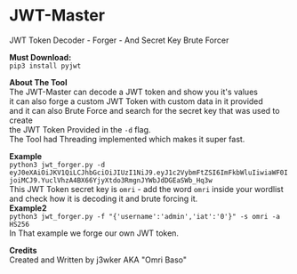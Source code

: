 # JWT-Master
JWT Token Decoder - Forger - And Secret Key Brute Forcer  

**Must Download:**    
`pip3 install pyjwt`

**About The Tool**    
The JWT-Master can decode a JWT token and show you it's values  
it can also forge a custom JWT Token with custom data in it provided  
and it can also Brute Force and search for the secret key that was used to create  
the JWT Token Provided in the `-d` flag.  
The Tool had Threading implemented which makes it super fast.  


**Example**  
`python3 jwt_forger.py -d eyJ0eXAiOiJKV1QiLCJhbGciOiJIUzI1NiJ9.eyJ1c2VybmFtZSI6ImFkbWluIiwiaWF0IjoiMCJ9.YuclVhzA4BX66YjyXtdo3RmgnJYWbJdDGEaSWb_Hq3w`  
This JWT Token secret key is `omri` - add the word `omri` inside your wordlist  
and check how it is decoding it and brute forcing it.  
**Example2**  
`python3 jwt_forger.py -f "{'username':'admin','iat':'0'}" -s omri -a HS256`  
In That example we forge our own JWT token.  



**Credits**  
Created and Written by j3wker AKA "Omri Baso"

